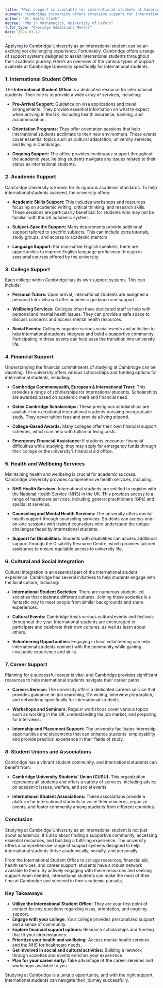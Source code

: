 ```yaml
---
title: "What support is available for international students at Cambridge University?"
summary: "Cambridge University offers extensive support for international students, including visa guidance, pre-arrival assistance, and dedicated resources."
author: "Dr. Emily Clark"
degree: "PhD in Mathematics, University of Oxford"
tutor_type: "Oxbridge Admissions Mentor"
date: 2024-03-12
---
```


Applying to Cambridge University as an international student can be an exciting yet challenging experience. Fortunately, Cambridge offers a range of support systems designed to assist international students throughout their academic journey. Here’s an overview of the various types of support available at Cambridge University specifically for international students.

### 1. **International Student Office**

The **International Student Office** is a dedicated resource for international students. Their role is to provide a wide array of services, including:

- **Pre-Arrival Support:** Guidance on visa applications and travel arrangements. They provide essential information on what to expect when arriving in the UK, including health insurance, banking, and accommodation.
  
- **Orientation Programs:** They offer orientation sessions that help international students acclimate to their new environment. These events cover essential topics such as cultural adaptation, university services, and living in Cambridge.

- **Ongoing Support:** The office provides continuous support throughout the academic year, helping students navigate any issues related to their status as international students.

### 2. **Academic Support**

Cambridge University is known for its rigorous academic standards. To help international students succeed, the university offers:

- **Academic Skills Support:** This includes workshops and resources focusing on academic writing, critical thinking, and research skills. These sessions are particularly beneficial for students who may not be familiar with the UK academic system.

- **Subject-Specific Support:** Many departments provide additional support tailored to specific subjects. This can include extra tutorials, study groups, and access to academic mentors.

- **Language Support:** For non-native English speakers, there are opportunities to improve English language proficiency through in-sessional courses offered by the university.

### 3. **College Support**

Each college within Cambridge has its own support systems. This can include:

- **Personal Tutors:** Upon arrival, international students are assigned a personal tutor who will offer academic guidance and support.

- **Wellbeing Services:** Colleges often have dedicated staff to help with personal and mental health issues. They can provide a safe space to discuss concerns and access mental health resources.

- **Social Events:** Colleges organize various social events and activities to help international students integrate and build a supportive community. Participating in these events can help ease the transition into university life.

### 4. **Financial Support**

Understanding the financial commitments of studying at Cambridge can be daunting. The university offers various scholarships and funding options for international students, including:

- **Cambridge Commonwealth, European & International Trust:** This provides a range of scholarships for international students. Scholarships are awarded based on academic merit and financial need.

- **Gates Cambridge Scholarships:** These prestigious scholarships are available for exceptional international students pursuing postgraduate study. They cover tuition fees and provide a living stipend.

- **College-Based Awards:** Many colleges offer their own financial support schemes, which can help with tuition or living costs.

- **Emergency Financial Assistance:** If students encounter financial difficulties while studying, they may apply for emergency funds through their college or the university’s financial aid office.

### 5. **Health and Wellbeing Services**

Maintaining health and wellbeing is crucial for academic success. Cambridge University provides comprehensive health services, including:

- **NHS Health Services:** International students are entitled to register with the National Health Service (NHS) in the UK. This provides access to a range of healthcare services, including general practitioners (GPs) and specialist services.

- **Counseling and Mental Health Services:** The university offers mental health support through counseling services. Students can access one-on-one sessions with trained counselors who understand the unique challenges faced by international students.

- **Support for Disabilities:** Students with disabilities can access additional support through the Disability Resource Centre, which provides tailored assistance to ensure equitable access to university life.

### 6. **Cultural and Social Integration**

Cultural integration is an essential part of the international student experience. Cambridge has several initiatives to help students engage with the local culture, including:

- **International Student Societies:** There are numerous student-led societies that celebrate different cultures. Joining these societies is a fantastic way to meet people from similar backgrounds and share experiences.

- **Cultural Events:** Cambridge hosts various cultural events and festivals throughout the year. International students are encouraged to participate and celebrate their own cultures, as well as learn about others.

- **Volunteering Opportunities:** Engaging in local volunteering can help international students connect with the community while gaining invaluable experience and skills.

### 7. **Career Support**

Planning for a successful career is vital, and Cambridge provides significant resources to help international students navigate their career paths:

- **Careers Service:** The university offers a dedicated careers service that provides guidance on job searching, CV writing, interview preparation, and networking specifically for international students.

- **Workshops and Seminars:** Regular workshops cover various topics such as working in the UK, understanding the job market, and preparing for interviews.

- **Internship and Placement Support:** The university facilitates internship opportunities and placements that can enhance students' employability and provide practical experience in their fields of study.

### 8. **Student Unions and Associations**

Cambridge has a vibrant student community, and international students can benefit from:

- **Cambridge University Students' Union (CUSU):** This organization represents all students and offers a variety of services, including advice on academic issues, welfare, and social events.

- **International Student Associations:** These associations provide a platform for international students to voice their concerns, organize events, and foster community among students from different countries.

### Conclusion

Studying at Cambridge University as an international student is not just about academics; it's also about finding a supportive community, accessing essential resources, and building a fulfilling experience. The university offers a comprehensive range of support systems designed to help international students thrive academically, socially, and personally. 

From the International Student Office to college resources, financial aid, health services, and career support, students have a robust network available to them. By actively engaging with these resources and seeking support when needed, international students can make the most of their time at Cambridge and succeed in their academic pursuits. 

### Key Takeaways

- **Utilize the International Student Office:** They are your first point of contact for any questions regarding visas, orientation, and ongoing support.
- **Engage with your college:** Your college provides personalized support and a sense of community.
- **Explore financial support options:** Research scholarships and funding that fit your circumstances.
- **Prioritize your health and wellbeing:** Access mental health services and the NHS for healthcare needs.
- **Get involved in social and cultural activities:** Building a network through societies and events enriches your experience.
- **Plan for your career early:** Take advantage of the career services and workshops available to you.

Studying at Cambridge is a unique opportunity, and with the right support, international students can navigate their journey successfully.
    